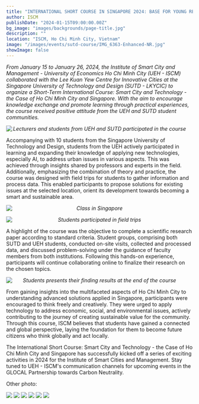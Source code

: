 ```yaml
---
title: "INTERNATIONAL SHORT COURSE IN SINGAPORE 2024: BASE FOR YOUNG RESEARCHERS"
author: ISCM
publishDate: "2024-01-15T09:00:00.00Z"
bg_image: "images/backgrounds/page-title.jpg"
description: ""
location: "ISCM, Ho Chi Minh City, Vietnam"
image: "/images/events/sutd-course/IMG_6363-Enhanced-NR.jpg"
showImage: false
---
```


_From January 15 to January 26, 2024, the Institute of Smart City and Management - University of Economics Ho Chi Minh City (UEH - ISCM) collaborated with the Lee Kuan Yew Centre for Innovative Cities at the Singapore University of Technology and Design (SUTD - LKYCIC) to organize a Short-Term International Course: Smart City and Technology - the Case of Ho Chi Minh City and Singapore. With the aim to encourage knowledge exchange and promote learning through practical experiences, the course received positive attitude from the UEH and SUTD student communities._

![](/images/events/sutd-course/IMG_6363-Enhanced-NR.jpg)
_<center style="margin-top: -30px">Lecturers and students from UEH and SUTD participated in the course</center>_

Accompanying with 10 students from the Singapore University of Technology and Design, students from the UEH actively participated in learning and expanding their knowledge of applying new technologies, especially AI, to address urban issues in various aspects. This was achieved through insights shared by professors and experts in the field. Additionally, emphasizing the combination of theory and practice, the course was designed with field trips for students to gather information and process data. This enabled participants to propose solutions for existing issues at the selected location, orient its development towards becoming a smart and sustainable area.

![](/images/events/sutd-course/IMG20240126100432.jpg)
_<center style="margin-top: -30px">Class in Singapore</center>_

![](/images/events/sutd-course/IMG20240125111233.jpg)
_<center style="margin-top: -30px">Students participated in field trips</center>_

A highlight of the course was the objective to complete a scientific research paper according to standard criteria. Student groups, comprising both SUTD and UEH students, conducted on-site visits, collected and processed data, and discussed problem-solving under the guidance of faculty members from both institutions. Following this hands-on experience, participants will continue collaborating online to finalize their research on the chosen topics.

![](/images/events/sutd-course/IMG20240126105126.jpg)
_<center style="margin-top: -30px">Students presents their finding results at the end of the course</center>_

From gaining insights into the multifaceted aspects of Ho Chi Minh City to understanding advanced solutions applied in Singapore, participants were encouraged to think freely and creatively. They were urged to apply technology to address economic, social, and environmental issues, actively contributing to the journey of creating sustainable value for the community. Through this course, ISCM believes that students have gained a connected and global perspective, laying the foundation for them to become future citizens who think globally and act locally.

The International Short Course: Smart City and Technology - the Case of Ho Chi Minh City and Singapore has successfully kicked off a series of exciting activities in 2024 for the Institute of Smart Cities and Management. Stay tuned to UEH - ISCM's communication channels for upcoming events in the GLOCAL Partnership towards Carbon Neutrality.

Other photo:

![](/images/events/sutd-course/IMG20240115123402.jpg)
![](/images/events/sutd-course/IMG20240119145254.jpg)
![](/images/events/sutd-course/IMG_6363-Enhanced-NR.jpg)
![](/images/events/sutd-course/processed-CDBEA71B-1DF2-4E0B-A2FB-32A6AB8F501C.jpg)
![](/images/events/sutd-course/IMG20240126120933.jpg)
![](/images/events/sutd-course/photo_2024-01-30_15-27-29.jpg)
